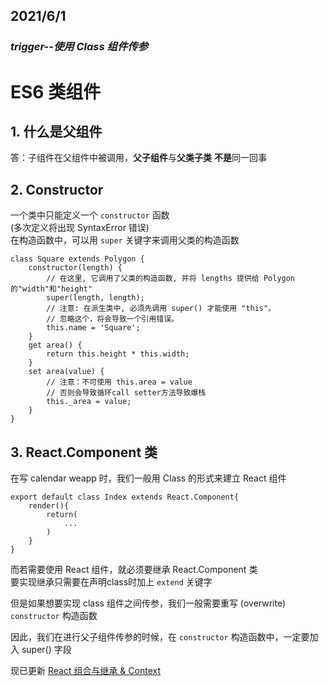 ## 2021/6/1
### *trigger--使用 Class 组件传参*
# ES6 类组件

## 1. 什么是父组件
答：子组件在父组件中被调用，**父子组件**与**父类子类** **不是**同一回事

## 2. Constructor
一个类中只能定义一个 ```constructor``` 函数<br/>
(多次定义将出现 SyntaxError 错误)<br/>
在构造函数中，可以用 ```super``` 关键字来调用父类的构造函数<br/>
```
class Square extends Polygon {
    constructor(length) {
        // 在这里, 它调用了父类的构造函数, 并将 lengths 提供给 Polygon 的"width"和"height"
        super(length, length);
        // 注意: 在派生类中, 必须先调用 super() 才能使用 "this"。
        // 忽略这个，将会导致一个引用错误。
        this.name = 'Square';
    }
    get area() {
        return this.height * this.width;
    }
    set area(value) {
        // 注意：不可使用 this.area = value
        // 否则会导致循环call setter方法导致爆栈
        this._area = value;
    }
}

```

## 3. React.Component 类
在写 calendar weapp 时，我们一般用 Class 的形式来建立 React 组件
```
export default class Index extends React.Component{
    render(){
        return(
            ...
        )
    }
}
```
而若需要使用 React 组件，就必须要继承 React.Component 类<br/>
要实现继承只需要在声明class时加上 `extend` 关键字

但是如果想要实现 class 组件之间传参，我们一般需要重写 (overwrite) `constructor` 构造函数

因此，我们在进行父子组件传参的时候，在 `constructor` 构造函数中，一定要加入 super() 字段


现已更新 [React 组合与继承 & Context](../../note/react/doc/react_official_document/组合与继承&Context.md)